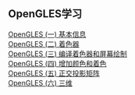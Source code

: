 ## OpenGLES学习
[OpenGLES (一) 基本信息](https://github.com/TF27674569/OpenGLStudy/blob/master/opengl/OpenGLES%20(%E4%B8%80).md)  </br>
[OpenGLES (二) 着色器](https://github.com/TF27674569/OpenGLStudy/blob/master/opengl/OpenGLES%20(%E4%BA%8C).md)  </br>
[OpenGLES (三) 编译着色器和屏幕绘制](https://github.com/TF27674569/OpenGLStudy/blob/master/opengl/OpenGLES%EF%BC%88%E4%B8%89%EF%BC%89.md)  </br>
[OpenGLES (四) 增加颜色和着色](https://github.com/TF27674569/OpenGLStudy/blob/master/opengl/OpenGLES%EF%BC%88%E5%9B%9B%EF%BC%89.md)  </br>
[OpenGLES (五) 正交投影矩阵](https://github.com/TF27674569/OpenGLStudy/blob/master/opengl/OpenGLES%EF%BC%88%E4%BA%94%EF%BC%89.md)  </br>
[OpenGLES (六) 三维](https://github.com/TF27674569/OpenGLStudy/blob/master/opengl/OpenGLES%EF%BC%88%E5%85%AD%EF%BC%89.md)  </br>

